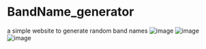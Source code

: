 # BandName_generator
a simple website to generate random band names
![image](https://github.com/MeetInCode/BandName_generator/assets/171953553/460028cc-9523-48f4-af00-6b3fac6de21f)
![image](https://github.com/MeetInCode/BandName_generator/assets/171953553/4da0441c-56de-4c0c-9fbf-a4d80989933c)
![image](https://github.com/MeetInCode/BandName_generator/assets/171953553/e2226848-dc01-4686-8085-e267519b0bcb)

